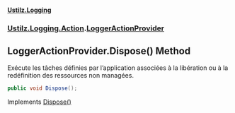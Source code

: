 #### [Ustilz.Logging](index.md 'index')
### [Ustilz.Logging.Action](Ustilz.Logging.Action.md 'Ustilz.Logging.Action').[LoggerActionProvider](Ustilz.Logging.Action.LoggerActionProvider.md 'Ustilz.Logging.Action.LoggerActionProvider')

## LoggerActionProvider.Dispose() Method

Exécute les tâches définies par l’application associées à la libération ou à la redéfinition des ressources non managées.

```csharp
public void Dispose();
```

Implements [Dispose()](https://docs.microsoft.com/en-us/dotnet/api/System.IDisposable.Dispose 'System.IDisposable.Dispose')